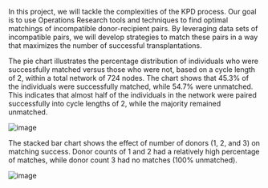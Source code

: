 In this project, we will tackle the complexities of the KPD process. Our goal is to use Operations Research tools and techniques
to find optimal matchings of incompatible donor-recipient pairs. By leveraging data sets of incompatible pairs, we will develop 
strategies to match these pairs in a way that maximizes the number of successful transplantations.

The pie chart illustrates the percentage distribution of individuals who were successfully matched versus those who were not,
based on a cycle length of 2, within a total network of 724 nodes. The chart shows that 45.3% of the individuals were successfully matched, 
while 54.7% were unmatched. This indicates that almost half of the individuals in the network were paired successfully into cycle lengths of 2,
while the majority remained unmatched.

![image](https://github.com/user-attachments/assets/71f9b115-1178-4014-8cea-ef759a1adcc8)

The stacked bar chart shows the effect of number of donors (1, 2, and 3) on matching success. Donor counts of 1 and 2 had a
relatively high percentage of matches, while donor count 3 had no matches (100% unmatched).

![image](https://github.com/user-attachments/assets/b2cd4b75-735d-4350-a444-f4004a0ade1c)
